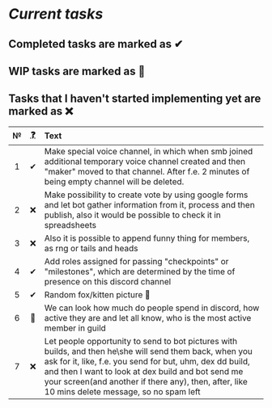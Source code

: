# *Current tasks*

## Completed tasks are marked as ✔
## WIP tasks are marked as 🚀
## Tasks that I haven't started implementing yet are marked as ❌

|№|<abbr title="Progress">❓</abbr>|Text
|:-:|:-:|:-|
|1| ✔ | Make special voice channel, in which when smb joined additional temporary voice channel created and then "maker" moved to that channel. After f.e. 2 minutes of being empty channel will be deleted.
|2| ❌ | Make possibility to create vote by using google forms and let bot gather information from it, process and then publish, also it would be possible to check it in spreadsheets
|3| ❌ | Also it is possible to append funny thing for members, as rng or tails and heads
|4| ✔ | Add roles assigned for passing "checkpoints" or "milestones", which are determined by the time of presence on this discord channel
|5| ✔ | Random fox/kitten picture 🙂
|6| 🚀 | We can look how much do people spend in discord, how active they are and let all know, who is the most active member in guild
|7| ❌ | Let people opportunity to send to bot pictures with builds, and then he\she will send them back, when you ask for it, like, f.e. you send for but, uhm, dex dd build, and then I want to look at dex build and bot send me your screen(and another if there any), then, after, like 10 mins delete message, so no spam left